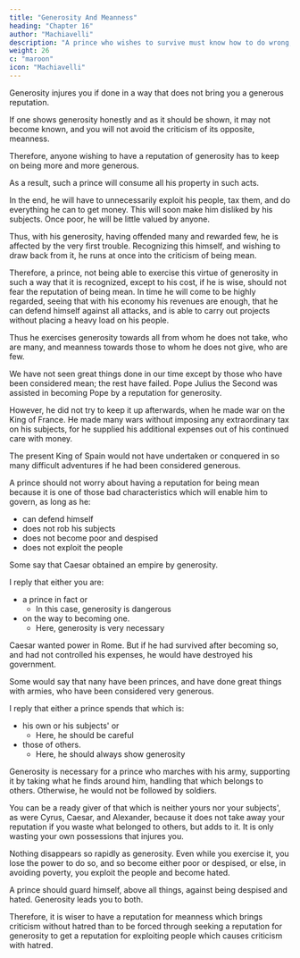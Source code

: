 ```yaml
---
title: "Generosity And Meanness"
heading: "Chapter 16"
author: "Machiavelli"
description: "A prince who wishes to survive must know how to do wrong, and how to do or not do wrong according to necessity"
weight: 26
c: "maroon"
icon: "Machiavelli"
---
```




<!-- Commencing then with the first of the characteristics mentioned above, it would be nice to have the
reputation of being generous. Nevertheless  -->

Generosity injures you if done in a way that does not bring you a generous reputation. 

If one shows generosity honestly and as it should be shown, it may not become known, and you will not avoid the criticism of its opposite, meanness. 

Therefore, anyone wishing to have a reputation of generosity has to keep on being more and more generous. 

As a result, such a prince will consume all his property in such acts. 

In the end, he will have to unnecessarily exploit his people, tax them, and do everything he can to get money. This will soon make him disliked by his subjects. Once poor, he will be little valued by anyone. 

Thus, with his generosity, having offended many and rewarded few, he is affected by the very first trouble. Recognizing this himself, and wishing to draw back from it, he runs at once into the criticism of being mean.

Therefore, a prince, not being able to exercise this virtue of generosity in such a way that it is recognized, except to his cost, if he is wise, should not fear the reputation of being mean. In time he will come to be highly regarded, seeing that with his economy his revenues are enough, that he can defend himself against all attacks, and is able to carry out projects without placing a heavy load on his people. 

Thus he exercises generosity towards all from whom he does not take, who are many, and meanness towards those to whom he does not give, who are few.

We have not seen great things done in our time except by those who have been considered mean; the rest have failed. Pope Julius the Second was assisted in becoming Pope by a reputation for generosity. 

However, he did not try to keep it up afterwards, when he made war on the King of France. He made many wars without imposing any extraordinary tax on his subjects, for he supplied his additional expenses out of his continued care with money. 

The present King of Spain would not have undertaken or conquered in so many difficult adventures if he had been considered generous. 

A prince should not worry about having a reputation for being mean because it is one of those bad characteristics which will enable him to govern, as long as he:
- can defend himself
- does not rob his subjects
- does not become poor and despised
- does not exploit the people

Some say that Caesar obtained an empire by generosity.

I reply that either you are:
- a prince in fact or
  - In this case, generosity is dangerous
- on the way to becoming one. 
  - Here, generosity is very necessary

Caesar wanted power in Rome. But if he had survived after becoming so, and had not controlled his expenses, he would have destroyed his government. 

Some would say that nany have been princes, and have done great things with armies, who have been considered very generous. 

I reply that either a prince spends that which is:
- his own or his subjects' or
  - Here, he should be careful
- those of others. 
  - Here, he should always show generosity

Generosity is necessary for a prince who marches with his army, supporting it by taking what he finds around him, handling that which belongs to others. Otherwise, he would not be followed by soldiers. 

You can be a ready giver of that which is neither yours nor your subjects', as were Cyrus, Caesar, and Alexander, because it does not take away your reputation if you waste what belonged to others, but adds to it. It is only wasting your own possessions that injures you.

Nothing disappears so rapidly as generosity. Even while you exercise it, you lose the power to do so, and so become either poor or despised, or else, in avoiding poverty, you exploit the people and become hated. 

A prince should guard himself, above all things, against being despised and hated. Generosity leads you to both. 

Therefore, it is wiser to have a reputation for meanness which brings criticism without hatred than to be forced through seeking a reputation for generosity to get a reputation for exploiting people which causes criticism with hatred.
